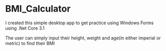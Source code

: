 # BMI_Calculator

I created this simple desktop app to get practice using Windows Forms using .Net Core 3.1

The user can simply input their height, weight and age(in either imperial or metric) to find their BMI
